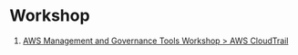 
# Workshop

1. [AWS Management and Governance Tools Workshop > AWS CloudTrail](https://mng.workshop.aws/cloudtrail.html)